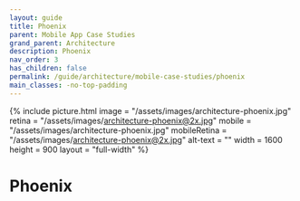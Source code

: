 ```yaml
---
layout: guide
title: Phoenix
parent: Mobile App Case Studies
grand_parent: Architecture
description: Phoenix
nav_order: 3
has_children: false
permalink: /guide/architecture/mobile-case-studies/phoenix
main_classes: -no-top-padding
---
```


{% include picture.html
   image = "/assets/images/architecture-phoenix.jpg"
   retina = "/assets/images/architecture-phoenix@2x.jpg"
   mobile = "/assets/images/architecture-phoenix.jpg"
   mobileRetina = "/assets/images/architecture-phoenix@2x.jpg"
   alt-text = ""
   width = 1600
   height = 900
   layout = "full-width"
%}

# Phoenix
